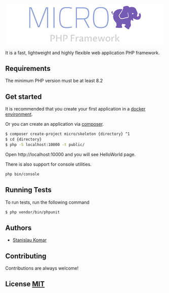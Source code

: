 
![Logo](https://github.com/Micro-PHP/.github/blob/master/logo/png/logo-color-for-github-welcome.png?raw=true)


It is a fast, lightweight and highly flexible web application PHP framework.

## Requirements
The minimum PHP version must be at least 8.2

## Get started

It is recommended that you create your first application in a [docker environment](https://github.com/Micro-PHP/micro-docker).

Or you can create an application via [composer](https://getcomposer.org/).

```bash
$ composer create-project micro/skeleton {directory} ^1
$ cd {directory}
$ php -S localhost:10000 -t public/ 
```

Open http://localhost:10000 and you will see HelloWorld page.

There is also support for console utilities.
```bash
php bin/console
``` 



## Running Tests

To run tests, run the following command

```bash
$ php vendor/bin/phpunit
``` 


## Authors

- [Stanislau Komar](https://www.github.com/asisyas)


## Contributing

Contributions are always welcome!


## License [MIT](../LICENSE)


